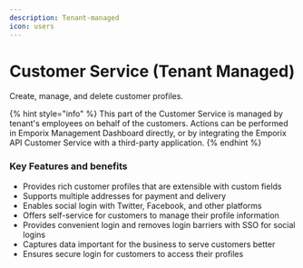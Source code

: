 ```yaml
---
description: Tenant-managed
icon: users
---
```


# Customer Service (Tenant Managed)

Create, manage, and delete customer profiles.

{% hint style="info" %}
This part of the Customer Service is managed by tenant's employees on behalf of the customers. Actions can be performed in Emporix Management Dashboard directly, or by integrating the Emporix API Customer Service with a third-party application.
{% endhint %}

### Key Features and benefits

* Provides rich customer profiles that are extensible with custom fields
* Supports multiple addresses for payment and delivery
* Enables social login with Twitter, Facebook, and other platforms
* Offers self-service for customers to manage their profile information
* Provides convenient login and removes login barriers with SSO for social logins
* Captures data important for the business to serve customers better
* Ensures secure login for customers to access their profiles
